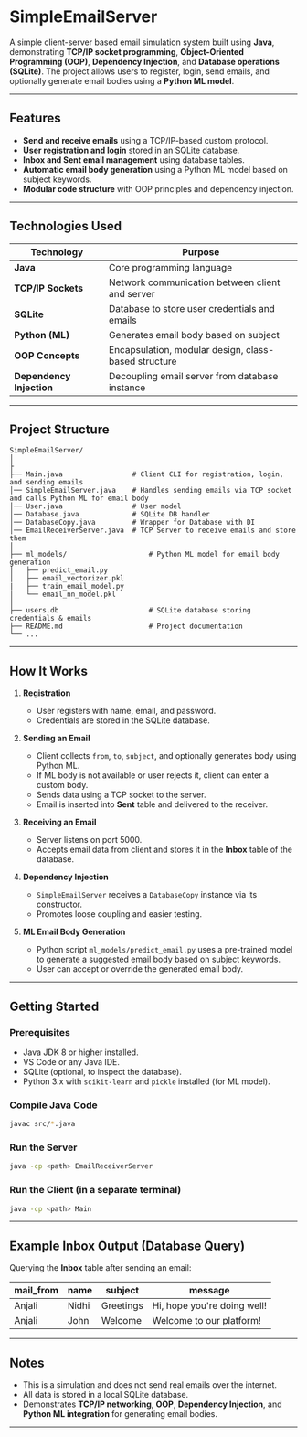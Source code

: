 

# SimpleEmailServer

A simple client-server based email simulation system built using **Java**, demonstrating **TCP/IP socket programming**, **Object-Oriented Programming (OOP)**, **Dependency Injection**, and **Database operations (SQLite)**. The project allows users to register, login, send emails, and optionally generate email bodies using a **Python ML model**.

---

## Features

* **Send and receive emails** using a TCP/IP-based custom protocol.
* **User registration and login** stored in an SQLite database.
* **Inbox and Sent email management** using database tables.
* **Automatic email body generation** using a Python ML model based on subject keywords.
* **Modular code structure** with OOP principles and dependency injection.

---

## Technologies Used

| Technology               | Purpose                                              |
| ------------------------ | ---------------------------------------------------- |
| **Java**                 | Core programming language                            |
| **TCP/IP Sockets**       | Network communication between client and server      |
| **SQLite**               | Database to store user credentials and emails        |
| **Python (ML)**          | Generates email body based on subject                |
| **OOP Concepts**         | Encapsulation, modular design, class-based structure |
| **Dependency Injection** | Decoupling email server from database instance       |

---

## Project Structure

```
SimpleEmailServer/
│
├
├── Main.java                 # Client CLI for registration, login, and sending emails
│── SimpleEmailServer.java    # Handles sending emails via TCP socket and calls Python ML for email body
│── User.java                 # User model
│── Database.java             # SQLite DB handler
│── DatabaseCopy.java         # Wrapper for Database with DI
│── EmailReceiverServer.java  # TCP Server to receive emails and store them
│
├── ml_models/                    # Python ML model for email body generation
│   ├── predict_email.py
│   ├── email_vectorizer.pkl
|   ├── train_email_model.py
│   └── email_nn_model.pkl
│
├── users.db                      # SQLite database storing credentials & emails
├── README.md                     # Project documentation
└── ...
```

---

## How It Works

1. **Registration**

   * User registers with name, email, and password.
   * Credentials are stored in the SQLite database.

2. **Sending an Email**

   * Client collects `from`, `to`, `subject`, and optionally generates body using Python ML.
   * If ML body is not available or user rejects it, client can enter a custom body.
   * Sends data using a TCP socket to the server.
   * Email is inserted into **Sent** table and delivered to the receiver.

3. **Receiving an Email**

   * Server listens on port 5000.
   * Accepts email data from client and stores it in the **Inbox** table of the database.

4. **Dependency Injection**

   * `SimpleEmailServer` receives a `DatabaseCopy` instance via its constructor.
   * Promotes loose coupling and easier testing.

5. **ML Email Body Generation**

   * Python script `ml_models/predict_email.py` uses a pre-trained model to generate a suggested email body based on subject keywords.
   * User can accept or override the generated email body.

---

## Getting Started

### Prerequisites

* Java JDK 8 or higher installed.
* VS Code or any Java IDE.
* SQLite (optional, to inspect the database).
* Python 3.x with `scikit-learn` and `pickle` installed (for ML model).

### Compile Java Code

```bash
javac src/*.java
```

### Run the Server

```bash
java -cp <path> EmailReceiverServer
```

### Run the Client (in a separate terminal)

```bash
java -cp <path> Main
```

---

## Example Inbox Output (Database Query)

Querying the **Inbox** table after sending an email:

| mail\_from | name  | subject   | message                     |
| ---------- | ----- | --------- | --------------------------- |
| Anjali     | Nidhi | Greetings | Hi, hope you're doing well! |
| Anjali     | John  | Welcome   | Welcome to our platform!    |

---

## Notes

* This is a simulation and does not send real emails over the internet.
* All data is stored in a local SQLite database.
* Demonstrates **TCP/IP networking**, **OOP**, **Dependency Injection**, and **Python ML integration** for generating email bodies.

---

